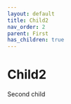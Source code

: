 ```yaml
---
layout: default
title: Child2
nav_order: 2
parent: First
has_children: true
---
```

# Child2
Second child
